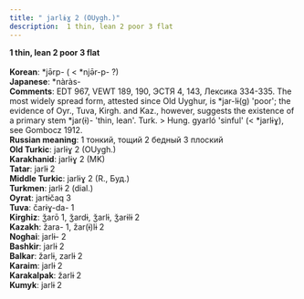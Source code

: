 ```yaml
---
title: " jarlɨɣ 2 (OUygh.)"
description:  1 thin, lean 2 poor 3 flat
---
```

<p data-pagefind-weight="0.5">
<strong> 1 thin, lean 2 poor 3 flat</strong><br><br>
<strong>Korean</strong>:  *jǝ̄rp- ( < *njǝ̄r-p- ?)<br>
<strong>Japanese</strong>:  *nàràs-<br>
<strong>Comments</strong>:  EDT 967, VEWT 189, 190, ЭСТЯ 4, 143, Лексика 334-335. The most widely spread form, attested since Old Uyghur, is *jar-lɨ(g) 'poor'; the evidence of Oyr., Tuva, Kirgh. and Kaz., however, suggests the existence of a primary stem *jar(ɨ)- 'thin, lean'. Turk. > Hung. gyarló 'sinful' (< *jarlɨɣ), see Gombocz 1912.<br>
<strong>Russian meaning</strong>:  1 тонкий, тощий 2 бедный 3 плоский<br>
<strong>Old Turkic</strong>:  jarlɨɣ 2 (OUygh.)<br>
<strong>Karakhanid</strong>:  jarlɨɣ 2 (MK)<br>
<strong>Tatar</strong>:  jarlɨ 2<br>
<strong>Middle Turkic</strong>:  jarlɨɣ 2 (R., Буд.)<br>
<strong>Turkmen</strong>:  jarlɨ 2 (dial.)<br>
<strong>Oyrat</strong>:  jartɨčaq 3<br>
<strong>Tuva</strong>:  čarɨɣ-da- 1<br>
<strong>Kirghiz</strong>:  ǯarō 1, ǯardɨ, ǯarlɨ, ǯarɨlɨ 2<br>
<strong>Kazakh</strong>:  žara- 1, žar(ɨ)lɨ 2<br>
<strong>Noghai</strong>:  jarlɨ- 2<br>
<strong>Bashkir</strong>:  jarlɨ 2<br>
<strong>Balkar</strong>:  žarlɨ, zarlɨ 2<br>
<strong>Karaim</strong>:  jarlɨ 2<br>
<strong>Karakalpak</strong>:  žarlɨ 2<br>
<strong>Kumyk</strong>:  jarlɨ 2<br>

</p>
